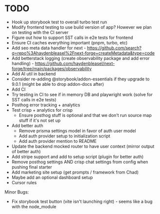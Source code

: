 # TODO

- Hook up storybook test to overall turbo test run
- Modify frontend testing to use build version of app? However we plan on testing with the CI server
- Figure out how to support SST calls in e2e tests for frontend
- Ensure CI caches everything important (pnpm, turbo, etc)
- Add seo meta data handler for next - https://github.com/search?q=repo%3Ahaydenbleasel%2Fnext-forge+createMetadata&type=code
- Add betterstack logging (create observability package and add error handling) - https://github.com/haydenbleasel/next-forge/tree/main/packages/observability
- Add AI util in backend
- Consider re-adding @storybook/addon-essentials if they upgrade to 9.0.1 (might be able to drop addon-docs after)
- Add CI
- Try testing in CI to see if in memory DB and playwright work (solve for SST calls in e2e tests)
- Posthog error tracking + analytics
- Test crisp + analytics for crisp
  - Ensure posthog stuff is optional and that we don't run source map stuff if it's not set up
- Add better auth
  - Remove prisma settings model in favor of auth user model
  - Add auth provider setup to initialization script
  - Add auth provider mention to README
- Update the backend mocked router to have user context (mirror output of better auth)
- Add stripe support and add to setup script (plugin for better auth)
- Remove posthog settings AND crisp chat settings from config when pushing final starter
- Add marketing site setup (get prompts / framework from Chad)
- Maybe add an optional dashboard setup
- Cursor rules

Minor Bugs:

- Fix storybook test button (vite isn't launching right) - seems like a bug with the node_module
